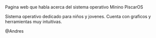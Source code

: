Pagina web que habla acerca del sistema operativo Minino PiscarOS

Sistema operativo dedicado para niños y jovenes. Cuenta con graficos y
herramientas muy intuitivas.


@Andres
